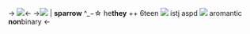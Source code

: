 -> ![](https://media.discordapp.net/attachments/871900038647906384/1163561313319010354/IMG_9481.jpg?ex=654005eb&is=652d90eb&hm=43aebf302a0d16ff8651a75541ace268a679fe5d2e3eee2fa81eef6280bbd5b2&)<-
->![](http://lh5.ggpht.com/_NZJzdRm10Y0/TTSEtXDPj1I/AAAAAAAAAE8/LAqXSMjblBg/s800/gif6.gif) | **sparrow** ^\_−☆
he**they** ++ 6teen ![](https://cdn.discordapp.com/attachments/1054498631513800714/1069703250292523158/IMG_6296.jpg) istj 
aspd ![](https://cdn.discordapp.com/attachments/1054498631513800714/1069703251856998441/IMG_6299.gif) aromantic **non**binary <-